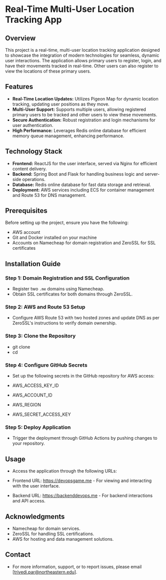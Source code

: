 # Real-Time Multi-User Location Tracking App

## Overview

This project is a real-time, multi-user location tracking application designed to showcase the integration of modern technologies for seamless, dynamic user interactions. The application allows primary users to register, login, and have their movements tracked in real-time. Other users can also register to view the locations of these primary users.

## Features

- **Real-Time Location Updates:** Utilizes Pigeon Map for dynamic location tracking, updating user positions as they move.
- **Multi-User Support:** Supports multiple users, allowing registered primary users to be tracked and other users to view these movements.
- **Secure Authentication:** Robust registration and login mechanisms for user authentication.
- **High Performance:** Leverages Redis online database for efficient memory queue management, enhancing performance.

## Technology Stack

- **Frontend:** ReactJS for the user interface, served via Nginx for efficient content delivery.
- **Backend:** Spring Boot and Flask for handling business logic and server-side operations.
- **Database:** Redis online database for fast data storage and retrieval.
- **Deployment:** AWS services including ECS for container management and Route 53 for DNS management.

## Prerequisites

Before setting up the project, ensure you have the following:
- AWS account
- Git and Docker installed on your machine
- Accounts on Namecheap for domain registration and ZeroSSL for SSL certificates

## Installation Guide

### Step 1: Domain Registration and SSL Configuration
- Register two `.me` domains using Namecheap.
- Obtain SSL certificates for both domains through ZeroSSL.

### Step 2: AWS and Route 53 Setup
- Configure AWS Route 53 with two hosted zones and update DNS as per ZeroSSL's instructions to verify domain ownership.

### Step 3: Clone the Repository

- git clone <repository-url>
- cd <repository-directory>

### Step 4: Configure GitHub Secrets
- Set up the following secrets in the GitHub repository for AWS access:

- AWS_ACCESS_KEY_ID
- AWS_ACCOUNT_ID
- AWS_REGION
- AWS_SECRET_ACCESS_KEY

### Step 5: Deploy Application
- Trigger the deployment through GitHub Actions by pushing changes to your repository.

## Usage
- Access the application through the following URLs:

- Frontend URL: https://devopsgame.me - For viewing and interacting with the user interface.
- Backend URL: https://backenddevops.me - For backend interactions and API access.

## Acknowledgments
- Namecheap for domain services.
- ZeroSSL for handling SSL certifications.
- AWS for hosting and data management solutions.

## Contact
- For more information, support, or to report issues, please email [trivedi.par@northeastern.edu].
